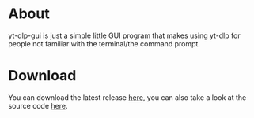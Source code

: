# About
yt-dlp-gui is just a simple little GUI program that makes using yt-dlp for people not familiar with the terminal/the command prompt.

# Download
You can download the latest release [here](https://github.com/SKBotNL/yt-dlp-gui/releases/latest), you can also take a look at the source code [here](https://github.com/SKBotNL/yt-dlp-gui).
